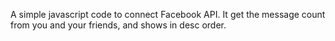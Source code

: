 A simple javascript code to connect Facebook API.
It get the message count from you and your friends, and shows in desc order.
